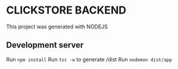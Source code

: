 # CLICKSTORE BACKEND

This project was generated with NODEJS

## Development server

Run `npm install`
Run `tsc -w` to generate /dist
Run `nodemon dist/app`